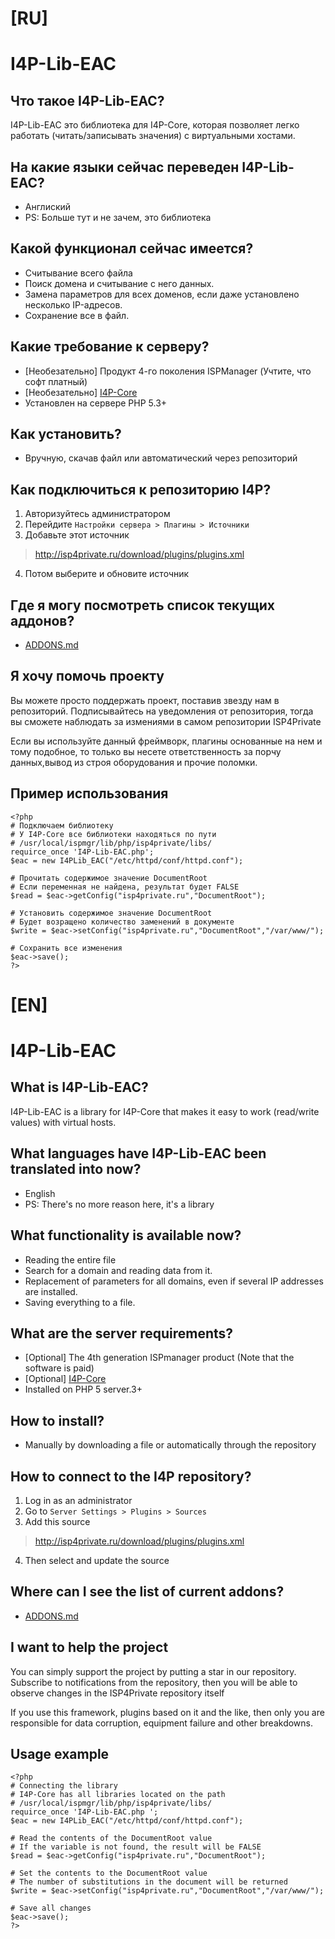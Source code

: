 # [RU]
# I4P-Lib-EAC
## Что такое I4P-Lib-EAC?
I4P-Lib-EAC это библиотека для I4P-Core, которая позволяет легко работать (читать/записывать значения) с виртуальными хостами.

## На какие языки сейчас переведен I4P-Lib-EAC?
- Англиский
- PS: Больше тут и не зачем, это библиотека

## Какой функционал сейчас имеется?
- Считывание всего файла
- Поиск домена и считывание с него данных.
- Замена параметров для всех доменов, если даже установлено несколько IP-адресов.
- Сохранение все в файл.

## Какие требование к серверу?
- [Необезательно] Продукт 4-го поколения ISPManager (Учтите, что софт платный)
- [Необезательно] [I4P-Core](https://github.com/pimnik98/I4P-Core)
- Установлен на сервере PHP 5.3+

## Как установить?
- Вручную, скачав файл или автоматический через репозиторий

## Как подключиться к репозиторию I4P?
1. Авторизуйтесь администратором
2. Перейдите `Настройки сервера > Плагины > Источники`
3. Добавьте этот источник
> http://isp4private.ru/download/plugins/plugins.xml
4. Потом выберите и обновите источник

## Где я могу посмотреть список текущих аддонов?
- [ADDONS.md](https://github.com/pimnik98/I4P-Core/blob/main/ADDONS.md)

## Я хочу помочь проекту
Вы можете просто поддержать проект, поставив звезду нам в репозиторий.
Подписывайтесь на уведомления от репозитория, тогда вы сможете наблюдать за измениями в самом репозитории ISP4Private

Если вы используйте данный фреймворк, плагины основанные на нем и тому подобное, то только вы несете ответственность за порчу данных,вывод из строя оборудования и прочие поломки.

## Пример использования
```
<?php
# Подключаем библиотеку
# У I4P-Core все библиотеки находяться по пути
# /usr/local/ispmgr/lib/php/isp4private/libs/
requirce_once 'I4P-Lib-EAC.php';
$eac = new I4PLib_EAC("/etc/httpd/conf/httpd.conf");

# Прочитать содержимое значение DocumentRoot
# Если переменная не найдена, результат будет FALSE
$read = $eac->getConfig("isp4private.ru","DocumentRoot");

# Установить содержимое значение DocumentRoot
# Будет возращено количество заменений в документе
$write = $eac->setConfig("isp4private.ru","DocumentRoot","/var/www/");

# Сохранить все изменения
$eac->save();
?>
```

# [EN]
# I4P-Lib-EAC
## What is I4P-Lib-EAC?
I4P-Lib-EAC is a library for I4P-Core that makes it easy to work (read/write values) with virtual hosts.

## What languages have I4P-Lib-EAC been translated into now?
- English
- PS: There's no more reason here, it's a library

## What functionality is available now?
- Reading the entire file
- Search for a domain and reading data from it.
- Replacement of parameters for all domains, even if several IP addresses are installed.
- Saving everything to a file.

## What are the server requirements?
- [Optional] The 4th generation ISPmanager product (Note that the software is paid)
- [Optional] [I4P-Core](https://github.com/pimnik98/I4P-Core)
- Installed on PHP 5 server.3+

## How to install?
- Manually by downloading a file or automatically through the repository

## How to connect to the I4P repository?
1. Log in as an administrator
2. Go to `Server Settings > Plugins > Sources`
3. Add this source
> http://isp4private.ru/download/plugins/plugins.xml
4. Then select and update the source

## Where can I see the list of current addons?
- [ADDONS.md](https://github.com/pimnik98/I4P-Core/blob/main/ADDONS.md)

## I want to help the project
You can simply support the project by putting a star in our repository.
Subscribe to notifications from the repository, then you will be able to observe changes in the ISP4Private repository itself

If you use this framework, plugins based on it and the like, then only you are responsible for data corruption, equipment failure and other breakdowns.

## Usage example
```
<?php
# Connecting the library
# I4P-Core has all libraries located on the path
# /usr/local/ispmgr/lib/php/isp4private/libs/
requirce_once 'I4P-Lib-EAC.php ';
$eac = new I4PLib_EAC("/etc/httpd/conf/httpd.conf");

# Read the contents of the DocumentRoot value
# If the variable is not found, the result will be FALSE
$read = $eac->getConfig("isp4private.ru","DocumentRoot");

# Set the contents to the DocumentRoot value
# The number of substitutions in the document will be returned
$write = $eac->setConfig("isp4private.ru","DocumentRoot","/var/www/");

# Save all changes
$eac->save();
?>
```
